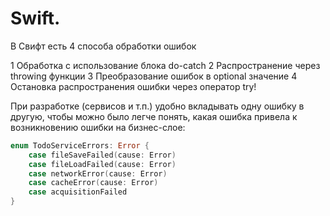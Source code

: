 # Swift.

В Свифт есть 4 способа обработки ошибок

1 Обработка с использование блока do-catch
2 Распространение через throwing функции
3 Преобразование ошибок в optional значение
4 Остановка распространения ошибки через оператор try!

При разработке (сервисов и т.п.) удобно вкладывать одну ошибку в другую, чтобы можно было легче понять, какая ошибка привела к возникновению ошибки на бизнес-слое:

```swift
enum TodoServiceErrors: Error {
    case fileSaveFailed(cause: Error)
    case fileLoadFailed(cause: Error)
    case networkError(cause: Error)
    case cacheError(cause: Error)
    case acquisitionFailed
}
```

